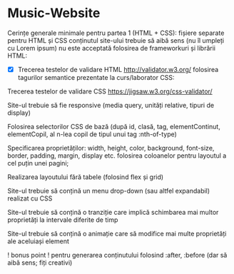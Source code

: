 # Music-Website

Cerințe generale minimale pentru partea 1 (HTML + CSS):
fișiere separate pentru HTML și CSS
conținutul site-ului trebuie să aibă sens (nu îl umpleți cu Lorem ipsum)
nu este acceptată folosirea de frameworkuri și librării
HTML:

- [x] Trecerea testelor de validare HTML http://validator.w3.org/
folosirea tagurilor semantice prezentate la curs/laborator
CSS:

Trecerea testelor de validare CSS https://jigsaw.w3.org/css-validator/

Site-ul trebuie să fie responsive (media query, unități relative, tipuri de display)

Folosirea selectorilor CSS de bază (după id, clasă, tag, elementContinut, elementCopil, al n-lea copil de tipul unui tag :nth-of-type)

Specificarea proprietăților: width, height, color, background, font-size, border, padding, margin, display etc.
folosirea coloanelor pentru layoutul a cel puțin unei pagini; 

Realizarea layoutului fără tabele (folosind flex și grid)

Site-ul trebuie să conțină un menu drop-down (sau altfel expandabil) realizat cu CSS

Site-ul trebuie să conțină o tranziție care implică schimbarea mai multor proprietăți la intervale diferite de timp

Site-ul trebuie să conțină o animație care să modifice mai multe proprietăți ale aceluiași element

! bonus point ! pentru generarea conținutului folosind :after, :before (dar să aibă sens; fiți creativi)
